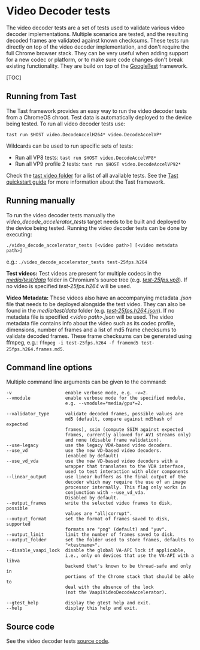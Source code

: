 # Video Decoder tests

The video decoder tests are a set of tests used to validate various video
decoder implementations. Multiple scenarios are tested, and the resulting
decoded frames are validated against known checksums. These tests run directly
on top of the video decoder implementation, and don't require the full Chrome
browser stack. They can be very useful when adding support for a new codec or
platform, or to make sure code changes don't break existing functionality. They
are build on top of the
[GoogleTest](https://github.com/google/googletest/blob/main/README.md)
framework.

[TOC]

## Running from Tast
The Tast framework provides an easy way to run the video decoder tests from a
ChromeOS chroot. Test data is automatically deployed to the device being tested.
To run all video decoder tests use:

    tast run $HOST video.DecodeAccelH264* video.DecodeAccelVP*

Wildcards can be used to run specific sets of tests:
* Run all VP8 tests: `tast run $HOST video.DecodeAccelVP8*`
* Run all VP9 profile 2 tests: `tast run $HOST video.DecodeAccelVP92*`

Check the
[tast video folder](https://chromium.googlesource.com/chromiumos/platform/tast-tests/+/refs/heads/main/src/chromiumos/tast/local/bundles/cros/video/)
for a list of all available tests.
See the
[Tast quickstart guide](https://chromium.googlesource.com/chromiumos/platform/tast/+/HEAD/docs/quickstart.md)
for more information about the Tast framework.

## Running manually
To run the video decoder tests manually the _video_decode_accelerator_tests_
target needs to be built and deployed to the device being tested. Running
the video decoder tests can be done by executing:

    ./video_decode_accelerator_tests [<video path>] [<video metadata path>]

e.g.: `./video_decode_accelerator_tests test-25fps.h264`

__Test videos:__ Test videos are present for multiple codecs in the
[_media/test/data_](https://cs.chromium.org/chromium/src/media/test/data/)
folder in Chromium's source tree (e.g.
[_test-25fps.vp8_](https://cs.chromium.org/chromium/src/media/test/data/test-25fps.vp8)).
If no video is specified _test-25fps.h264_ will be used.

__Video Metadata:__ These videos also have an accompanying metadata _.json_ file
that needs to be deployed alongside the test video. They can also be found in
the _media/test/data_ folder (e.g.
[_test-25fps.h264.json_](https://cs.chromium.org/chromium/src/media/test/data/test-25fps.h264.json)).
If no metadata file is specified _\<video path\>.json_ will be used. The video
metadata file contains info about the video such as its codec profile,
dimensions, number of frames and a list of md5 frame checksums to validate
decoded frames. These frame checksums can be generated using ffmpeg, e.g.:
`ffmpeg -i test-25fps.h264 -f framemd5 test-25fps.h264.frames.md5`.

## Command line options
Multiple command line arguments can be given to the command:

    -v                    enable verbose mode, e.g. -v=2.
    --vmodule             enable verbose mode for the specified module,
                          e.g. --vmodule=*media/gpu*=2.

    --validator_type      validate decoded frames, possible values are
                          md5 (default, compare against md5hash of expected
                          frames), ssim (compute SSIM against expected
                          frames, currently allowed for AV1 streams only)
                          and none (disable frame validation).
    --use-legacy          use the legacy VDA-based video decoders.
    --use_vd              use the new VD-based video decoders.
                          (enabled by default)
    --use_vd_vda          use the new VD-based video decoders with a
                          wrapper that translates to the VDA interface,
                          used to test interaction with older components
    --linear_output       use linear buffers as the final output of the
                          decoder which may require the use of an image
                          processor internally. This flag only works in
                          conjunction with --use_vd_vda.
                          Disabled by default.
    --output_frames       write the selected video frames to disk, possible
                          values are "all|corrupt".
    --output_format       set the format of frames saved to disk, supported
                          formats are "png" (default) and "yuv".
    --output_limit        limit the number of frames saved to disk.
    --output_folder       set the folder used to store frames, defaults to
                          "<testname>".
    --disable_vaapi_lock  disable the global VA-API lock if applicable,
                          i.e., only on devices that use the VA-API with a libva
                          backend that's known to be thread-safe and only in
                          portions of the Chrome stack that should be able to
                          deal with the absence of the lock
                          (not the VaapiVideoDecodeAccelerator).

    --gtest_help          display the gtest help and exit.
    --help                display this help and exit.

## Source code
See the video decoder tests [source code](https://cs.chromium.org/chromium/src/media/gpu/video_decode_accelerator_tests.cc).
